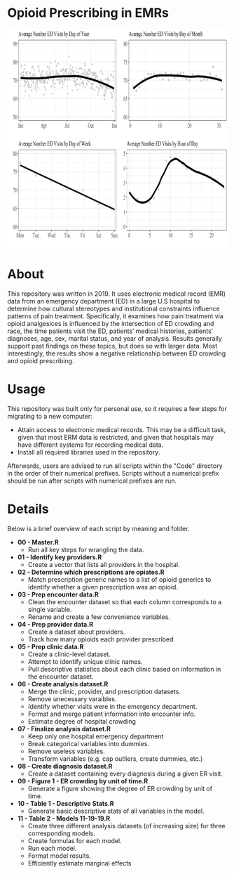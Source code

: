 # Opioid Prescribing in EMRs

<p align="center">
  <img src="./Images/Figure.png" height="500">
</p>

# About

This repository was written in 2019. It uses electronic medical record (EMR) data from an emergency department (ED) in a large U.S hospital to determine how cultural stereotypes and institutional constraints influence patterns of pain treatment. Specifically, it examines how pain treatment via opioid analgesices is influenced by the intersection of ED crowding and race, the time patients visit the ED, patients’ medical histories, patients’ diagnoses, age, sex, marital status, and year of analysis. Results generally support past findings on these topics, but does so with larger data. Most interestingly, the results show a negative relationship between ED crowding and opioid prescribing.

# Usage
This repository was built only for personal use, so it requires a few steps for migrating to a new computer:
- Attain access to electronic medical records. This may be a difficult task, given that most ERM data is restricted, and given that hospitals may have different systems for recording medical data.
- Install all required libraries used in the repository.

Afterwards, users are advised to run all scripts within the "Code" directory in the order of their numerical prefixes. Scripts without a numerical prefix should be run after scripts with numerical prefixes are run. 

# Details
Below is a brief overview of each script by meaning and folder.

   - **00 - Master.R**
       - Run all key steps for wrangling the data.
   - **01 - Identify key providers.R**
       - Create a vector that lists all providers in the hospital.
   - **02 - Determine which prescriptions are opiates.R**
       - Match prescription generic names to a list of opioid generics to identify whether a given prescription was an opioid.
   - **03 - Prep encounter data.R**
       - Clean the encounter dataset so that each column corresponds to a single variable. 
       - Rename and create a few convenience variables.
   - **04 - Prep provider data.R**
       - Create a dataset about providers.
       - Track how many opioids each provider prescribed
   - **05 - Prep clinic data.R**
       - Create a clinic-level dataset.
       - Attempt to identify unique clinic names.
       - Pull descriptive statistics about each clinic based on information in the encounter dataset.
   - **06 - Create analysis dataset.R**
       - Merge the clinic, provider, and prescription datasets.
       - Remove unecessary varaibles.
       - Identify whether visits were in the emergency department.
       - Format and merge patient information into encounter info.
       - Estimate degree of hospital crowding
   - **07 - Finalize analysis dataset.R**
       - Keep only one hospital emergency department
       - Break categorical variables into dummies.
       - Remove useless variables.
       - Transform variables (e.g. cap outliers, create dummies, etc.)
   - **08 - Create diagnosis dataset.R**
       - Create a dataset containing every diagnosis during a given ER visit.
   - **09 - Figure 1 - ER crowding by unit of time.R**
       - Generate a figure showing the degree of ER crowding by unit of time.
   - **10 - Table 1 - Descriptive Stats.R**
       - Generate basic descriptive stats of all variables in the model.
   - **11 - Table 2 - Models 11-19-19.R**
       - Create three different analysis datasets (of increasing size) for three corresponding models.
       - Create formulas for each model.
       - Run each model.
       - Format model results.
       - Efficiently estimate marginal effects
